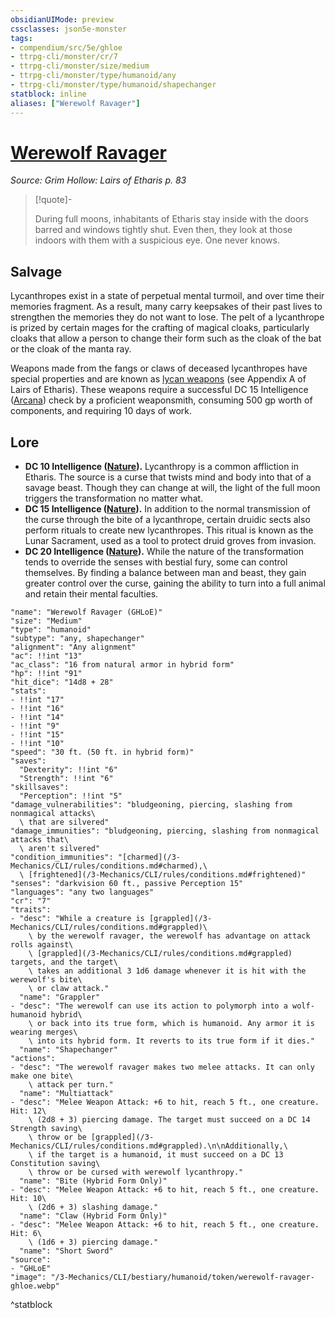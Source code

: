 ```yaml
---
obsidianUIMode: preview
cssclasses: json5e-monster
tags:
- compendium/src/5e/ghloe
- ttrpg-cli/monster/cr/7
- ttrpg-cli/monster/size/medium
- ttrpg-cli/monster/type/humanoid/any
- ttrpg-cli/monster/type/humanoid/shapechanger
statblock: inline
aliases: ["Werewolf Ravager"]
---
```

# [Werewolf Ravager](3-Mechanics\CLI\bestiary\humanoid/werewolf-ravager-ghloe.md)
*Source: Grim Hollow: Lairs of Etharis p. 83*  

> [!quote]-  
> 
> During full moons, inhabitants of Etharis stay inside with the doors barred and windows tightly shut. Even then, they look at those indoors with them with a suspicious eye. One never knows.

## Salvage

Lycanthropes exist in a state of perpetual mental turmoil, and over time their memories fragment. As a result, many carry keepsakes of their past lives to strengthen the memories they do not want to lose. The pelt of a lycanthrope is prized by certain mages for the crafting of magical cloaks, particularly cloaks that allow a person to change their form such as the cloak of the bat or the cloak of the manta ray.

Weapons made from the fangs or claws of deceased lycanthropes have special properties and are known as [lycan weapons](/3-Mechanics/CLI/items/lycan-weapon-ghloe.md) (see Appendix A of Lairs of Etharis). These weapons require a successful DC 15 Intelligence ([Arcana](/3-Mechanics/CLI/rules/skills.md#Arcana)) check by a proficient weaponsmith, consuming 500 gp worth of components, and requiring 10 days of work.

## Lore

- **DC 10 Intelligence ([Nature](/3-Mechanics/CLI/rules/skills.md#Nature)).** Lycanthropy is a common affliction in Etharis. The source is a curse that twists mind and body into that of a savage beast. Though they can change at will, the light of the full moon triggers the transformation no matter what.  
- **DC 15 Intelligence ([Nature](/3-Mechanics/CLI/rules/skills.md#Nature)).** In addition to the normal transmission of the curse through the bite of a lycanthrope, certain druidic sects also perform rituals to create new lycanthropes. This ritual is known as the Lunar Sacrament, used as a tool to protect druid groves from invasion.  
- **DC 20 Intelligence ([Nature](/3-Mechanics/CLI/rules/skills.md#Nature)).** While the nature of the transformation tends to override the senses with bestial fury, some can control themselves. By finding a balance between man and beast, they gain greater control over the curse, gaining the ability to turn into a full animal and retain their mental faculties.  

```statblock
"name": "Werewolf Ravager (GHLoE)"
"size": "Medium"
"type": "humanoid"
"subtype": "any, shapechanger"
"alignment": "Any alignment"
"ac": !!int "13"
"ac_class": "16 from natural armor in hybrid form"
"hp": !!int "91"
"hit_dice": "14d8 + 28"
"stats":
- !!int "17"
- !!int "16"
- !!int "14"
- !!int "9"
- !!int "15"
- !!int "10"
"speed": "30 ft. (50 ft. in hybrid form)"
"saves":
  "Dexterity": !!int "6"
  "Strength": !!int "6"
"skillsaves":
  "Perception": !!int "5"
"damage_vulnerabilities": "bludgeoning, piercing, slashing from nonmagical attacks\
  \ that are silvered"
"damage_immunities": "bludgeoning, piercing, slashing from nonmagical attacks that\
  \ aren't silvered"
"condition_immunities": "[charmed](/3-Mechanics/CLI/rules/conditions.md#charmed),\
  \ [frightened](/3-Mechanics/CLI/rules/conditions.md#frightened)"
"senses": "darkvision 60 ft., passive Perception 15"
"languages": "any two languages"
"cr": "7"
"traits":
- "desc": "While a creature is [grappled](/3-Mechanics/CLI/rules/conditions.md#grappled)\
    \ by the werewolf ravager, the werewolf has advantage on attack rolls against\
    \ [grappled](/3-Mechanics/CLI/rules/conditions.md#grappled) targets, and the target\
    \ takes an additional 3 1d6 damage whenever it is hit with the werewolf's bite\
    \ or claw attack."
  "name": "Grappler"
- "desc": "The werewolf can use its action to polymorph into a wolf-humanoid hybrid\
    \ or back into its true form, which is humanoid. Any armor it is wearing merges\
    \ into its hybrid form. It reverts to its true form if it dies."
  "name": "Shapechanger"
"actions":
- "desc": "The werewolf ravager makes two melee attacks. It can only make one bite\
    \ attack per turn."
  "name": "Multiattack"
- "desc": "Melee Weapon Attack: +6 to hit, reach 5 ft., one creature. Hit: 12\
    \ (2d8 + 3) piercing damage. The target must succeed on a DC 14 Strength saving\
    \ throw or be [grappled](/3-Mechanics/CLI/rules/conditions.md#grappled).\n\nAdditionally,\
    \ if the target is a humanoid, it must succeed on a DC 13 Constitution saving\
    \ throw or be cursed with werewolf lycanthropy."
  "name": "Bite (Hybrid Form Only)"
- "desc": "Melee Weapon Attack: +6 to hit, reach 5 ft., one creature. Hit: 10\
    \ (2d6 + 3) slashing damage."
  "name": "Claw (Hybrid Form Only)"
- "desc": "Melee Weapon Attack: +6 to hit, reach 5 ft., one creature. Hit: 6\
    \ (1d6 + 3) piercing damage."
  "name": "Short Sword"
"source":
- "GHLoE"
"image": "/3-Mechanics/CLI/bestiary/humanoid/token/werewolf-ravager-ghloe.webp"
```
^statblock